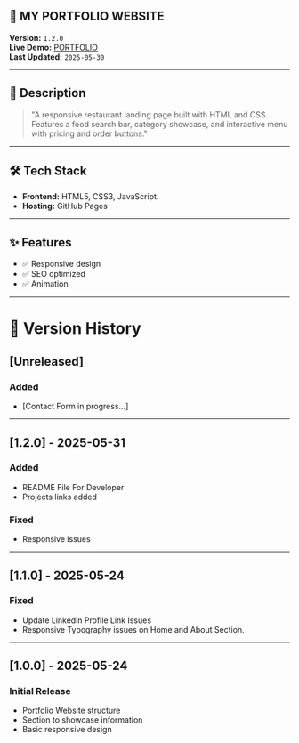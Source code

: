 ## 🚀  MY PORTFOLIO WEBSITE 

**Version:** `1.2.0`  
**Live Demo:** [PORTFOLIO](https://s-azhar.github.io/Portfolio/)  
**Last Updated:** `2025-05-30`  

---

## 📌 Description  
> "A responsive restaurant landing page built with HTML and CSS. Features a food search bar, category showcase, and interactive menu with pricing and order buttons."

---

## 🛠️ Tech Stack  
- **Frontend:** HTML5, CSS3, JavaScript.
- **Hosting:** GitHub Pages  

---

## ✨ Features  
- ✅ Responsive design  
- ✅ SEO optimized  
- ✅ Animation 

---

# 📜 Version History

## [Unreleased]
### Added
- [Contact Form in progress...]

---

## [1.2.0] - 2025-05-31
### Added
- README File For Developer
- Projects links added

### Fixed
- Responsive issues

---

## [1.1.0] - 2025-05-24

### Fixed
- Update Linkedin Profile Link Issues
- Responsive Typography issues on Home and About Section.

---

## [1.0.0] - 2025-05-24
### Initial Release
- Portfolio Website structure
- Section to showcase information 
- Basic responsive design
   